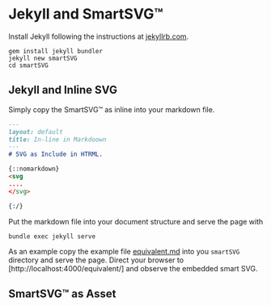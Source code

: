 # Jekyll and SmartSVG:tm:

Install Jekyll following the instructions at [jekyllrb.com](https://jekyllrb.com/).

``` shell
gem install jekyll bundler
jekyll new smartSVG
cd smartSVG
```

## Jekyll and Inline SVG

Simply copy the SmartSVG:tm: as inline into your markdown file.

``` markdown
---
layout: default
title: In-line in Markdoown
---
# SVG as Include in HTRML.

{::nomarkdown}
<svg 
....
</svg>

{:/}
```

Put the markdown file into your document structure and serve the page with

``` shell
bundle exec jekyll serve
```

As an example copy the example file
[equivalent.md](https://github.com/equivalent-design/code-samples/tree/main/Jekyll/equivalent.md)
into you `smartSVG` directory and serve the page. Direct your browser to
[http://localhost:4000/equivalent/] and observe the embedded smart SVG.

## SmartSVG:tm: as Asset


